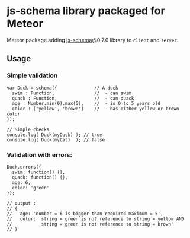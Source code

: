 js-schema library packaged for Meteor
=================

Meteor package adding [js-schema](https://github.com/molnarg/js-schema)@0.7.0 library to `client` and `server`.

## Usage

### Simple validation

    var Duck = schema({              // A duck
      swim : Function,               //  - can swim
      quack : Function,              //  - can quack
      age : Number.min(0).max(5),    //  - is 0 to 5 years old
      color : ['yellow', 'brown']    //  - has either yellow or brown color
    });

    // Simple checks
    console.log( Duck(myDuck) ); // true
    console.log( Duck(myCat)  ); // false


### Validation with errors:

    Duck.errors({
      swim: function() {},
      quack: function() {},
      age: 6,
      color: 'green'
    });

    // output :
    // {
    //   age: 'number = 6 is bigger than required maximum = 5',
    //   color: 'string = green is not reference to string = yellow AND
    //           string = green is not reference to string = brown'
    // }
